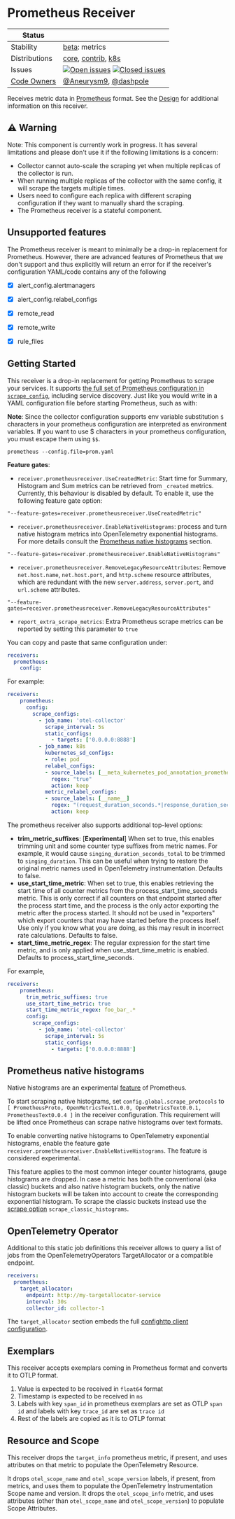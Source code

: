 # Prometheus Receiver

<!-- status autogenerated section -->
| Status        |           |
| ------------- |-----------|
| Stability     | [beta]: metrics   |
| Distributions | [core], [contrib], [k8s] |
| Issues        | [![Open issues](https://img.shields.io/github/issues-search/open-telemetry/opentelemetry-collector-contrib?query=is%3Aissue%20is%3Aopen%20label%3Areceiver%2Fprometheus%20&label=open&color=orange&logo=opentelemetry)](https://github.com/open-telemetry/opentelemetry-collector-contrib/issues?q=is%3Aopen+is%3Aissue+label%3Areceiver%2Fprometheus) [![Closed issues](https://img.shields.io/github/issues-search/open-telemetry/opentelemetry-collector-contrib?query=is%3Aissue%20is%3Aclosed%20label%3Areceiver%2Fprometheus%20&label=closed&color=blue&logo=opentelemetry)](https://github.com/open-telemetry/opentelemetry-collector-contrib/issues?q=is%3Aclosed+is%3Aissue+label%3Areceiver%2Fprometheus) |
| [Code Owners](https://github.com/open-telemetry/opentelemetry-collector-contrib/blob/main/CONTRIBUTING.md#becoming-a-code-owner)    | [@Aneurysm9](https://www.github.com/Aneurysm9), [@dashpole](https://www.github.com/dashpole) |

[beta]: https://github.com/open-telemetry/opentelemetry-collector/blob/main/docs/component-stability.md#beta
[core]: https://github.com/open-telemetry/opentelemetry-collector-releases/tree/main/distributions/otelcol
[contrib]: https://github.com/open-telemetry/opentelemetry-collector-releases/tree/main/distributions/otelcol-contrib
[k8s]: https://github.com/open-telemetry/opentelemetry-collector-releases/tree/main/distributions/otelcol-k8s
<!-- end autogenerated section -->

Receives metric data in [Prometheus](https://prometheus.io/) format. See the
[Design](DESIGN.md) for additional information on this receiver.

## ⚠️ Warning

Note: This component is currently work in progress. It has several limitations
and please don't use it if the following limitations is a concern:

* Collector cannot auto-scale the scraping yet when multiple replicas of the
  collector is run. 
* When running multiple replicas of the collector with the same config, it will
  scrape the targets multiple times.
* Users need to configure each replica with different scraping configuration
  if they want to manually shard the scraping.
* The Prometheus receiver is a stateful component.

## Unsupported features
The Prometheus receiver is meant to minimally be a drop-in replacement for Prometheus. However,
there are advanced features of Prometheus that we don't support and thus explicitly will return
an error for if the receiver's configuration YAML/code contains any of the following

- [x] alert_config.alertmanagers
- [x] alert_config.relabel_configs
- [x] remote_read
- [x] remote_write
- [x] rule_files


## Getting Started

This receiver is a drop-in replacement for getting Prometheus to scrape your
services. It supports [the full set of Prometheus configuration in `scrape_config`][sc],
including service discovery. Just like you would write in a YAML configuration
file before starting Prometheus, such as with:

**Note**: Since the collector configuration supports env variable substitution
`$` characters in your prometheus configuration are interpreted as environment
variables.  If you want to use $ characters in your prometheus configuration,
you must escape them using `$$`.

```shell
prometheus --config.file=prom.yaml
```

**Feature gates**:

- `receiver.prometheusreceiver.UseCreatedMetric`: Start time for Summary, Histogram 
  and Sum metrics can be retrieved from `_created` metrics. Currently, this behaviour
  is disabled by default. To enable it, use the following feature gate option:

```shell
"--feature-gates=receiver.prometheusreceiver.UseCreatedMetric"
```

- `receiver.prometheusreceiver.EnableNativeHistograms`: process and turn native histogram metrics into OpenTelemetry exponential histograms. For more details consult the [Prometheus native histograms](#prometheus-native-histograms) section.

```shell
"--feature-gates=receiver.prometheusreceiver.EnableNativeHistograms"
```

- `receiver.prometheusreceiver.RemoveLegacyResourceAttributes`: Remove `net.host.name`, `net.host.port`, and `http.scheme` resource attributes, which are redundant with the new `server.address`, `server.port`, and `url.scheme` attributes.

```shell
"--feature-gates=receiver.prometheusreceiver.RemoveLegacyResourceAttributes"
```

- `report_extra_scrape_metrics`: Extra Prometheus scrape metrics can be reported by setting this parameter to `true`

You can copy and paste that same configuration under:

```yaml
receivers:
  prometheus:
    config:
```

For example:

```yaml
receivers:
    prometheus:
      config:
        scrape_configs:
          - job_name: 'otel-collector'
            scrape_interval: 5s
            static_configs:
              - targets: ['0.0.0.0:8888']
          - job_name: k8s
            kubernetes_sd_configs:
            - role: pod
            relabel_configs:
            - source_labels: [__meta_kubernetes_pod_annotation_prometheus_io_scrape]
              regex: "true"
              action: keep
            metric_relabel_configs:
            - source_labels: [__name__]
              regex: "(request_duration_seconds.*|response_duration_seconds.*)"
              action: keep
```

The prometheus receiver also supports additional top-level options:

- **trim_metric_suffixes**: [**Experimental**] When set to true, this enables trimming unit and some counter type suffixes from metric names. For example, it would cause `singing_duration_seconds_total` to be trimmed to `singing_duration`. This can be useful when trying to restore the original metric names used in OpenTelemetry instrumentation. Defaults to false.
- **use_start_time_metric**: When set to true, this enables retrieving the start time of all counter metrics from the process_start_time_seconds metric. This is only correct if all counters on that endpoint started after the process start time, and the process is the only actor exporting the metric after the process started. It should not be used in "exporters" which export counters that may have started before the process itself. Use only if you know what you are doing, as this may result in incorrect rate calculations. Defaults to false.
- **start_time_metric_regex**: The regular expression for the start time metric, and is only applied when use_start_time_metric is enabled.  Defaults to process_start_time_seconds.

For example,

```yaml
receivers:
    prometheus:
      trim_metric_suffixes: true
      use_start_time_metric: true
      start_time_metric_regex: foo_bar_.*
      config:
        scrape_configs:
          - job_name: 'otel-collector'
            scrape_interval: 5s
            static_configs:
              - targets: ['0.0.0.0:8888']
```

## Prometheus native histograms

Native histograms are an experimental [feature](https://prometheus.io/docs/prometheus/latest/feature_flags/#native-histograms) of Prometheus.

To start scraping native histograms, set `config.global.scrape_protocols` to `[ PrometheusProto, OpenMetricsText1.0.0, OpenMetricsText0.0.1, PrometheusText0.0.4 ]`
in the receiver configuration. This requirement will be lifted once Prometheus can scrape native histograms over text formats.

To enable converting native histograms to OpenTelemetry exponential histograms, enable the feature gate `receiver.prometheusreceiver.EnableNativeHistograms`.
The feature is considered experimental.

This feature applies to the most common integer counter histograms, gauge histograms are dropped.
In case a metric has both the conventional (aka classic) buckets and also native histogram buckets, only the native histogram buckets will be
taken into account to create the corresponding exponential histogram. To scrape the classic buckets instead use the
[scrape option](https://prometheus.io/docs/prometheus/latest/configuration/configuration/#scrape_config) `scrape_classic_histograms`.

## OpenTelemetry Operator
Additional to this static job definitions this receiver allows to query a list of jobs from the 
OpenTelemetryOperators TargetAllocator or a compatible endpoint. 

```yaml
receivers:
  prometheus:
    target_allocator:
      endpoint: http://my-targetallocator-service
      interval: 30s
      collector_id: collector-1
```

The `target_allocator` section embeds the full [confighttp client configuration][confighttp].

[confighttp]: https://github.com/open-telemetry/opentelemetry-collector/tree/main/config/confighttp#client-configuration

## Exemplars
This receiver accepts exemplars coming in Prometheus format and converts it to OTLP format.
1. Value is expected to be received in `float64` format
2. Timestamp is expected to be received in `ms`
3. Labels with key `span_id` in prometheus exemplars are set as OTLP `span id` and labels with key `trace_id` are set as `trace id`
4. Rest of the labels are copied as it is to OTLP format

[sc]: https://github.com/prometheus/prometheus/blob/v2.28.1/docs/configuration/configuration.md#scrape_config

## Resource and Scope

This receiver drops the `target_info` prometheus metric, if present, and uses attributes on
that metric to populate the OpenTelemetry Resource.

It drops `otel_scope_name` and `otel_scope_version` labels, if present, from metrics, and uses them to populate
the OpenTelemetry Instrumentation Scope name and version. It drops the `otel_scope_info` metric,
and uses attributes (other than `otel_scope_name` and `otel_scope_version`) to populate Scope
Attributes.

